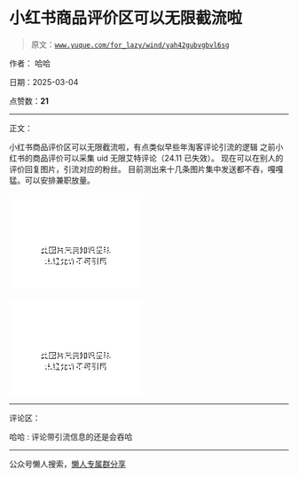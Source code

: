 # 小红书商品评价区可以无限截流啦

> 原文：[`www.yuque.com/for_lazy/wind/yah42gubvgbvl6sg`](https://www.yuque.com/for_lazy/wind/yah42gubvgbvl6sg)

作者： 哈哈

日期：2025-03-04

点赞数：**21**

* * *

正文：

小红书商品评价区可以无限截流啦，有点类似早些年淘客评论引流的逻辑 之前小红书的商品评价可以采集 uid 无限艾特评论（24.11 已失效）。
现在可以在别人的评价回复图片，引流对应的粉丝。 目前测出来十几条图片集中发送都不吞，嘎嘎猛。可以安排兼职放量。

![](img/0caffcf319cbecc7c05063a10ab8b952.png "None")

![](img/e0d0e9e17a96a4f03b7d68a0828b82e2.png "None")

* * *

评论区：

哈哈 : 评论带引流信息的还是会吞哈

* * *

公众号懒人搜索，[懒人专属群分享](https://lazybook.fun/#/blog/group)